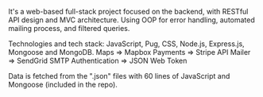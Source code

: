 It's a web-based full-stack project focused on the backend, with RESTful API design and MVC architecture. Using OOP for error handling, automated mailing process, and filtered queries.

Technologies and tech stack:
JavaScript, Pug, CSS, Node.js, Express.js, Mongoose and MongoDB.
Maps => Mapbox
Payments => Stripe API
Mailer => SendGrid SMTP
Authentication => JSON Web Token

Data is fetched from the ".json" files with 60 lines of JavaScript and Mongoose (included in the repo).
